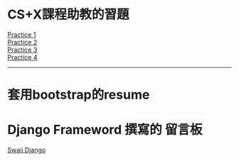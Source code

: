 <!DOCTYPE html>
<html lang="en">

<head>
    <meta charset="UTF-8">

<body>
    <h1>CS+X課程助教的習題</h1>
    <a href="https://xiaoswaii.github.io/p1.html">Practice 1</a><br>
    <a href="https://xiaoswaii.github.io/p2.html">Practice 2</a><br>
    <a href="https://xiaoswaii.github.io/p3.html">Practice 3</a><br>
    <a href="https://xiaoswaii.github.io/p4.html">Practice 4</a><br>
    <hr>
        <h1>套用bootstrap的resume</h1>    
    
    
   <h1>Django Frameword 撰寫的 留言板</h1>   
    <a href ="https://swaiidjango.herokuapp.com">Swaii Django</a>
</body>

</html>
